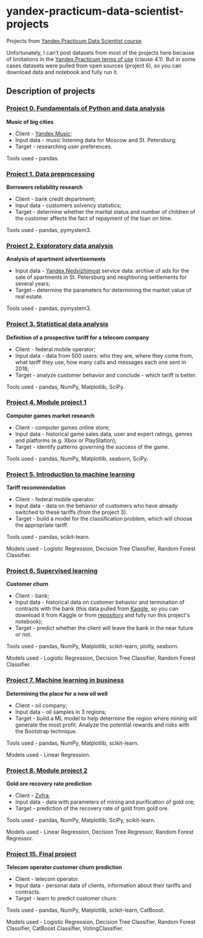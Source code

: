 # yandex-practicum-data-scientist-projects
Projects from [Yandex.Practicum Data Scientist course](https://practicum.yandex.ru/data-scientist/). 
 
Unfortunately, I can’t post datasets from most of the projects here because of limitations in the [Yandex.Practicum terms of use](https://yandex.ru/legal/praktikum_termsofuse/) (clause 4.1). But in some cases datasets were pulled from open sources (project 6), so you can download data and notebook and fully run it.
 
## Description of projects
### [Project 0. Fundamentals of Python and data analysis](https://github.com/Installka/yandex-practicum-data-scientist-projects/tree/main/00.%20Fundamentals%20of%20Python%20and%20data%20analysis)
__Music of big cities__
- Client - [Yandex.Music](https://music.yandex.ru/);
- Input data - music listening data for Moscow and St. Petersburg;
- Target - researching user preferences.

Tools used - pandas.

### [Project 1. Data preprocessing](https://github.com/Installka/yandex-practicum-data-scientist-projects/tree/main/01.%20Data%20preprocessing)
__Borrowers reliability research__

- Client - bank credit department;
- Input data - customers solvency statistics;
- Target - determine whether the marital status and number of children of the customer affects the fact of repayment of the loan on time.

Tools used - pandas, pymystem3.

### [Project 2. Exploratory data analysis](https://github.com/Installka/yandex-practicum-data-scientist-projects/tree/main/02.%20Exploratory%20data%20analysis)
__Analysis of apartment advertisements__

- Input data - [Yandex.Nedvizhimost](https://realty.yandex.ru/) service data: archive of ads for the sale of apartments in St. Petersburg and neighboring settlements for several years;
- Target - determine the parameters for determining the market value of real estate.

Tools used - pandas, pymystem3.

### [Project 3. Statistical data analysis](https://github.com/Installka/yandex-practicum-data-scientist-projects/tree/main/03.%20Statistical%20data%20analysis)
__Definition of a prospective tariff for a telecom company__ 

- Client - federal mobile operator;
- Input data - data from 500 users: who they are, where they come from, what tariff they use, how many calls and messages each one sent in 2018;
- Target - analyze customer behavior and conclude - which tariff is better.

Tools used - pandas, NumPy, Matplotlib, SciPy.

### [Project 4. Module project 1](https://github.com/Installka/yandex-practicum-data-scientist-projects/tree/main/04.%20Module%20project%201)
__Computer games market research__

- Client - computer games online store;
- Input data - historical game sales data, user and expert ratings, genres and platforms (e.g. Xbox or PlayStation);
- Target - identify patterns governing the success of the game.

Tools used - pandas, NumPy, Matplotlib, seaborn, SciPy.

### [Project 5. Introduction to machine learning](https://github.com/Installka/yandex-practicum-data-scientist-projects/tree/main/05.%20Introduction%20to%20machine%20learning)
__Tariff recommendation__

- Client - federal mobile operator.
- Input data - data on the behavior of customers who have already switched to these tariffs (from the project 3).
- Target - build a model for the classification problem, which will choose the appropriate tariff.

Tools used - pandas, scikit-learn.

Models used - Logistic Regression, Decision Tree Classifier, Random Forest Classifier.

### [Project 6. Supervised learning](https://github.com/Installka/yandex-practicum-data-scientist-projects/tree/main/06.%20Supervised%20learning)
__Customer churn__

- Client - bank;
- Input data - historical data on customer behavior and termination of contracts with the bank (this data pulled from [Kaggle](https://www.kaggle.com/barelydedicated/bank-customer-churn-modeling), so you can download it from Kaggle or from [repository](https://github.com/Installka/yandex-practicum-data-scientist-projects/tree/main/06.%20Supervised%20learning/Churn_Modelling.csv) and fully run this project's notebook);
- Target - predict whether the client will leave the bank in the near future or not.

Tools used - pandas, NumPy, Matplotlib, scikit-learn, plotly, seaborn.

Models used - Logistic Regression, Decision Tree Classifier, Random Forest Classifier.

### [Project 7. Machine learning in business](https://github.com/Installka/yandex-practicum-data-scientist-projects/tree/main/07.%20Machine%20learning%20in%20business)
__Determining the place for a new oil well__
- Client - oil company;
- Input data - oil samples in 3 regions;
- Target - build a ML model to help determine the region where mining will generate the most profit. Analyze the potential rewards and risks with the Bootstrap technique.

Tools used - pandas, NumPy, Matplotlib, scikit-learn.

Models used - Linear Regression.

### [Project 8. Module project 2](https://github.com/Installka/yandex-practicum-data-scientist-projects/tree/main/08.%20Module%20project%202/project.ipynb)
__Gold ore recovery rate prediction__
- Client - [Zyfra](https://www.zyfra.com);
- Input data - data with parameters of mining and purification of gold ore;
- Target - prediction of the recovery rate of gold from gold ore.

Tools used - pandas, NumPy, Matplotlib, SciPy, scikit-learn.

Models used - Linear Regression, Decision Tree Regressor, Random Forest Regressor.

### [Project 15. Final project](https://github.com/Installka/yandex-practicum-data-scientist-projects/tree/main/15.%20Final%20project)
__Telecom operator customer churn prediction__

- Client - telecom operator.
- Input data - personal data of clients, information about their tariffs and contracts.
- Target - learn to predict customer churn.

Tools used - pandas, NumPy, Matplotlib, scikit-learn, CatBoost.

Models used - Logistic Regression, Decision Tree Classifier, Random Forest Classifier, CatBoost Classifier, VotingClassifier.
